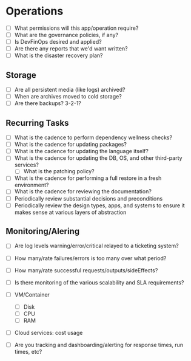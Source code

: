 # Operations

- [ ] What permissions will this app/operation require?
- [ ] What are the governance policies, if any?
- [ ] Is DevFinOps desired and applied?
- [ ] Are there any reports that we'd want written?
- [ ] What is the disaster recovery plan?

## Storage

- [ ] Are all persistent media (like logs) archived?
- [ ] When are archives moved to cold storage?
- [ ] Are there backups? 3-2-1?

## Recurring Tasks

- [ ] What is the cadence to perform dependency wellness checks?
- [ ] What is the cadence for updating packages?
- [ ] What is the cadence for updating the language itself?
- [ ] What is the cadence for updating the DB, OS, and other third-party services?
    - [ ] What is the patching policy?
- [ ] What is the cadence for performing a full restore in a fresh environment?
- [ ] What is the cadence for reviewing the documentation?
- [ ] Periodically review substantial decisions and preconditions
- [ ] Periodically review the design types, apps, and systems to ensure it makes sense at various
layers of abstraction

## Monitoring/Alering

- [ ] Are log levels warning/error/critical relayed to a ticketing system?
- [ ] How many/rate failures/errors is too many over what period?
- [ ] How many/rate successful requests/outputs/sideEffects?
- [ ] Is there monitoring of the various scalability and SLA requirements?
- [ ] VM/Container
    - [ ] Disk
    - [ ] CPU
    - [ ] RAM
- [ ] Cloud services: cost usage
- [ ] Are you tracking and dashboarding/alerting for response times, run times, etc?

